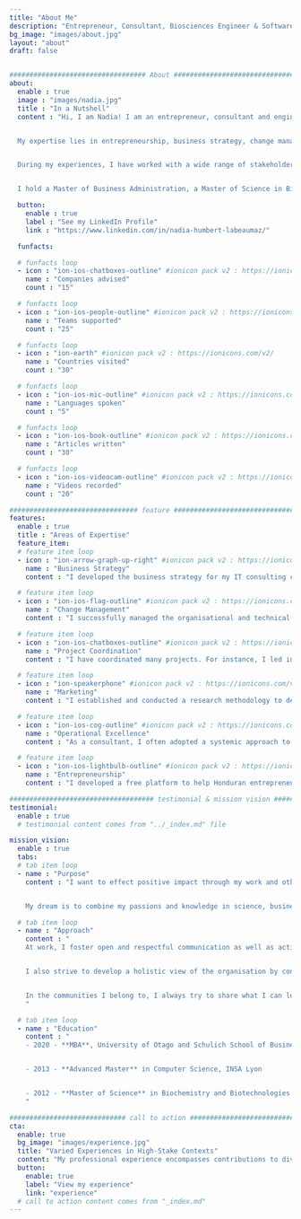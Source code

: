 ```yaml
---
title: "About Me"
description: "Entrepreneur, Consultant, Biosciences Engineer & Software Engineer."
bg_image: "images/about.jpg"
layout: "about"
draft: false


################################## About #####################################
about:
  enable : true
  image : "images/nadia.jpg"
  title : "In a Nutshell"
  content : "Hi, I am Nadia! I am an entrepreneur, consultant and engineer, and enjoy solving problems creatively and working on initiatives that concretely help people.


  My expertise lies in entrepreneurship, business strategy, change management, project coordination, operational excellence and marketing.


  During my experiences, I have worked with a wide range of stakeholders in startups, medium-sized and large enterprises from various industries worldwide both as an external consultant and employee. I have also created and managed my own business.


  I hold a Master of Business Administration, a Master of Science in Biochemistry and Biotechnology Engineering and an Advanced Master in Computer Science."

  button:
    enable : true
    label : "See my LinkedIn Profile"
    link : "https://www.linkedin.com/in/nadia-humbert-labeaumaz/"

  funfacts:

  # funfacts loop
  - icon : "ion-ios-chatboxes-outline" #ionicon pack v2 : https://ionicons.com/v2/
    name : "Companies advised"
    count : "15"

  # funfacts loop
  - icon : "ion-ios-people-outline" #ionicon pack v2 : https://ionicons.com/v2/
    name : "Teams supported"
    count : "25"

  # funfacts loop
  - icon : "ion-earth" #ionicon pack v2 : https://ionicons.com/v2/
    name : "Countries visited"
    count : "30"

  # funfacts loop
  - icon : "ion-ios-mic-outline" #ionicon pack v2 : https://ionicons.com/v2/
    name : "Languages spoken"
    count : "5"  

  # funfacts loop
  - icon : "ion-ios-book-outline" #ionicon pack v2 : https://ionicons.com/v2/
    name : "Articles written"
    count : "30"

  # funfacts loop
  - icon : "ion-ios-videocam-outline" #ionicon pack v2 : https://ionicons.com/v2/
    name : "Videos recorded"
    count : "20"

################################ feature #####################################
features:
  enable : true
  title : "Areas of Expertise"
  feature_item:
  # feature item loop
  - icon : "ion-arrow-graph-up-right" #ionicon pack v2 : https://ionicons.com/v2/
    name : "Business Strategy"
    content : "I developed the business strategy for my IT consulting company (Crafties) in Lyon, France. I also provided advice in this area to a few other startups and SMEs. Finally, I have started to develop a strategy for the Social Impact Guild, my latest initiative."

  # feature item loop
  - icon : "ion-ios-flag-outline" #ionicon pack v2 : https://ionicons.com/v2/
    name : "Change Management"
    content : "I successfully managed the organisational and technical changes and transition related to the scale up and development of a high-stake product for a French startup. It allowed opening new markets in Europe."

  # feature item loop
  - icon : "ion-ios-chatboxes-outline" #ionicon pack v2 : https://ionicons.com/v2/
    name : "Project Coordination"
    content : "I have coordinated many projects. For instance, I led initiatives and teams for the French national electricity project Linky (~100 people), enabled the continuous delivery of value in a distributed-team context for a French startup, and coordinated a school renovation project in Honduras (30+ people)."

  # feature item loop
  - icon : "ion-speakerphone" #ionicon pack v2 : https://ionicons.com/v2/
    name : "Marketing"
    content : "I established and conducted a research methodology to define the target segment and the products' benefits to increase customer engagement for a Canadian startup. I have also provided some advice to a few other startups in this area. Finally, I have conducted market research for my ventures."  

  # feature item loop
  - icon : "ion-ios-cog-outline" #ionicon pack v2 : https://ionicons.com/v2/
    name : "Operational Excellence"
    content : "As a consultant, I often adopted a systemic approach to analyse the organisation's state through different perspectives and gain a deeper understanding of its needs. I was then able to manage the constraints of the systems at stake."

  # feature item loop
  - icon : "ion-ios-lightbulb-outline" #ionicon pack v2 : https://ionicons.com/v2/
    name : "Entrepreneurship"
    content : "I developed a free platform to help Honduran entrepreneurs manage their invoices. I also created a successful IT consulting company (Crafties) in Lyon, France (150k€ annual revenues). Recently, I started the Social Impact Guild, an organisation supporting social entrepreneurs and raising awareness about social entrepreneurship."

#################################### testimonial & mission vision #######################################
testimonial:
  enable : true
  # testimonial content comes from "../_index.md" file

mission_vision:
  enable : true
  tabs:
  # tab item loop
  - name : "Purpose"
    content : "I want to effect positive impact through my work and other endeavours.


    My dream is to combine my passions and knowledge in science, business and software to achieve this purpose."

  # tab item loop
  - name : "Approach"
    content : "
    At work, I foster open and respectful communication as well as active and empathetic listening.


    I also strive to develop a holistic view of the organisation by considering all its components and collaborating with all its stakeholders, allowing me to make informed decisions.


    In the communities I belong to, I always try to share what I can learn along the way. It translates in many forms, from informal conversations to workshops, talks, videos or blog articles.
    "  

  # tab item loop
  - name : "Education"
    content : "
    - 2020 - **MBA**, University of Otago and Schulich School of Business (academic exchange)


    - 2013 - **Advanced Master** in Computer Science, INSA Lyon


    - 2012 - **Master of Science** in Biochemistry and Biotechnologies Engineering, INSA Lyon and University of Aberdeen (academic exchange)
    "

############################# call to action #################################
cta:
  enable: true
  bg_image: "images/experience.jpg"
  title: "Varied Experiences in High-Stake Contexts"
  content: "My professional experience encompasses contributions to diverse strategic and critical initiatives and projects."
  button:
    enable: true
    label: "View my experience"
    link: "experience"
  # call to action content comes from "_index.md"
---
```

